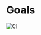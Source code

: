 # Goals

[![CI](https://github.com/goals-rest/goals/actions/workflows/ci.yml/badge.svg)](https://github.com/goals-rest/goals/actions/workflows/ci.yml)
